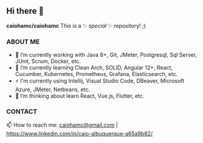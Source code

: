 ## Hi there 👋

**caiohamc/caiohamc** This is a ✨ _special_ ✨ repository! ;)

### ABOUT ME

  - 🔭 I’m currently working with Java 8+, Git, JMeter, Postgresql, Sql Server, JUnit, Scrum, Docker, etc.
  - 🌱 I’m currently learning Clean Arch, SOLID, Angular 12+, React, Cucumber, Kubernetes, Prometheus, Grafana, Elasticsearch, etc.
  - ⚡ I'm currently using Intellij, Visual Studio Code, DBeaver, Microsoft Azure, JMeter, Netbeans, etc.
  - 🤔 I’m thinking about learn React, Vue.js, Flutter, etc.

### CONTACT

  📫 How to reach me: caiohamc@gmail.com | https://www.linkedin.com/in/caio-albuquerque-a65a9b82/
